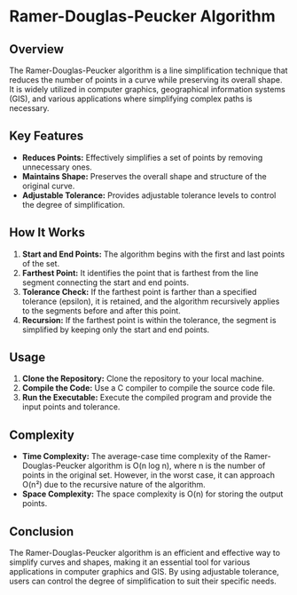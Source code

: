 # Ramer-Douglas-Peucker Algorithm

## Overview

The Ramer-Douglas-Peucker algorithm is a line simplification technique that reduces the number of points in a curve while preserving its overall shape. It is widely utilized in computer graphics, geographical information systems (GIS), and various applications where simplifying complex paths is necessary.

## Key Features

- **Reduces Points:** Effectively simplifies a set of points by removing unnecessary ones.
- **Maintains Shape:** Preserves the overall shape and structure of the original curve.
- **Adjustable Tolerance:** Provides adjustable tolerance levels to control the degree of simplification.

## How It Works

1. **Start and End Points:** The algorithm begins with the first and last points of the set.
2. **Farthest Point:** It identifies the point that is farthest from the line segment connecting the start and end points.
3. **Tolerance Check:** If the farthest point is farther than a specified tolerance (epsilon), it is retained, and the algorithm recursively applies to the segments before and after this point.
4. **Recursion:** If the farthest point is within the tolerance, the segment is simplified by keeping only the start and end points.

## Usage

1. **Clone the Repository:** Clone the repository to your local machine.
2. **Compile the Code:** Use a C compiler to compile the source code file.
3. **Run the Executable:** Execute the compiled program and provide the input points and tolerance.

## Complexity

- **Time Complexity:** The average-case time complexity of the Ramer-Douglas-Peucker algorithm is O(n log n), where n is the number of points in the original set. However, in the worst case, it can approach O(n²) due to the recursive nature of the algorithm.
- **Space Complexity:** The space complexity is O(n) for storing the output points.

## Conclusion

The Ramer-Douglas-Peucker algorithm is an efficient and effective way to simplify curves and shapes, making it an essential tool for various applications in computer graphics and GIS. By using adjustable tolerance, users can control the degree of simplification to suit their specific needs.
